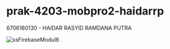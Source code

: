 # prak-4203-mobpro2-haidarrp
6706180130 - HAIDAR RASYID RAMDANA PUTRA

![ssFirebaseModul8](https://user-images.githubusercontent.com/42894002/97528735-0066b880-19e1-11eb-9446-0f4c091254a0.png)
